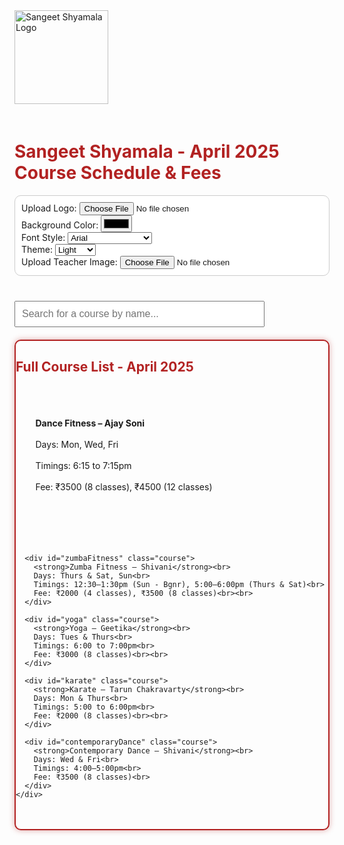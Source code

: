 <!DOCTYPE html>
<html lang="en">
<head>
  <meta charset="UTF-8" />
  <meta name="viewport" content="width=device-width, initial-scale=1.0" />
  <title>Sangeet Shyamala - April 2025 Classes</title>
  <style>
    :root {
      --font-family: Arial;
      --bg-color: #f8f9fa;
      --text-color: #333;
      --highlight-color: #b22222;
    }

    body {
      font-family: var(--font-family), sans-serif;
      background-color: var(--bg-color);
      margin: 0;
      padding: 20px;
      color: var(--text-color);
    }

    h1, h2 {
      color: var(--highlight-color);
    }

    table {
      width: 100%;
      border-collapse: collapse;
      margin-bottom: 40px;
      overflow-x: auto;
      display: block;
    }

    th, td {
      border: 1px solid #ccc;
      padding: 10px;
      text-align: left;
    }

    th {
      background-color: #f2f2f2;
    }

    section {
      margin-bottom: 50px;
    }

    #searchBox {
      padding: 10px;
      width: 100%;
      max-width: 400px;
      margin: 20px 0;
      font-size: 16px;
    }

    .course-table {
      display: none;
    }

    .visible {
      display: block;
      border: 2px solid var(--highlight-color);
      box-shadow: 0 0 10px rgba(178, 34, 34, 0.4);
      border-radius: 10px;
    }

    #logo {
      width: 150px;
      height: auto;
      margin-bottom: 20px;
    }

    .teacher-image {
      width: 100px;
      height: auto;
      border-radius: 10px;
      margin-top: 10px;
    }

    #settings {
      margin-bottom: 20px;
      padding: 10px;
      border: 1px solid #ccc;
      border-radius: 10px;
      background-color: #fff;
    }

    #settings label {
      margin-right: 10px;
    }

    @media (max-width: 768px) {
      table, th, td {
        font-size: 14px;
      }

      #searchBox, #bgColorPicker, #fontPicker, #themeSelector {
        font-size: 14px;
        width: 100%;
      }

      h1 {
        font-size: 22px;
      }

      h2 {
        font-size: 18px;
      }

      #logo {
        width: 120px;
      }
    }

    @media (max-width: 480px) {
      body {
        padding: 10px;
      }

      #searchBox, #bgColorPicker, #fontPicker, #themeSelector {
        width: 100%;
        font-size: 12px;
      }

      h1 {
        font-size: 20px;
      }

      h2 {
        font-size: 16px;
      }
    }

    .highlighted {
      background-color: #ffeb3b; /* Yellow highlight */
    }

  </style>
</head>
<body>
  <img id="logo" src="" alt="Sangeet Shyamala Logo" onerror="this.style.display='none'" />
  <h1>Sangeet Shyamala - April 2025 Course Schedule & Fees</h1>

  <div id="settings">
    <label>Upload Logo: <input type="file" accept="image/*" onchange="uploadLogo(event)" /></label><br>
    <label>Background Color: <input type="color" id="bgColorPicker" onchange="changeBackgroundColor()" /></label><br>
    <label>Font Style:
      <select id="fontPicker" onchange="changeFontFamily()">
        <option value="Arial">Arial</option>
        <option value="Verdana">Verdana</option>
        <option value="Georgia">Georgia</option>
        <option value="Times New Roman">Times New Roman</option>
        <option value="Courier New">Courier New</option>
      </select>
    </label><br>
    <label>Theme:
      <select id="themeSelector" onchange="changeTheme()">
        <option value="light">Light</option>
        <option value="dark">Dark</option>
        <option value="classic">Classic</option>
      </select>
    </label><br>
    <label>Upload Teacher Image: <input type="file" accept="image/*" onchange="uploadTeacherImage(event)" /></label><br>
    <div id="teacherImagePreview"></div>
  </div>

  <input type="text" id="searchBox" placeholder="Search for a course by name..." onkeyup="searchCourses()" />

  <section class="course-table visible">
    <h2>Full Course List - April 2025</h2>
    <div style="white-space: pre-wrap; font-size: 14px">
      <div id="danceFitness" class="course">
        <strong>Dance Fitness – Ajay Soni</strong><br>
        Days: Mon, Wed, Fri<br>
        Timings: 6:15 to 7:15pm<br>
        Fee: ₹3500 (8 classes), ₹4500 (12 classes)<br><br>
      </div>

      <div id="zumbaFitness" class="course">
        <strong>Zumba Fitness – Shivani</strong><br>
        Days: Thurs & Sat, Sun<br>
        Timings: 12:30–1:30pm (Sun - Bgnr), 5:00–6:00pm (Thurs & Sat)<br>
        Fee: ₹2000 (4 classes), ₹3500 (8 classes)<br><br>
      </div>

      <div id="yoga" class="course">
        <strong>Yoga – Geetika</strong><br>
        Days: Tues & Thurs<br>
        Timings: 6:00 to 7:00pm<br>
        Fee: ₹3000 (8 classes)<br><br>
      </div>

      <div id="karate" class="course">
        <strong>Karate – Tarun Chakravarty</strong><br>
        Days: Mon & Thurs<br>
        Timings: 5:00 to 6:00pm<br>
        Fee: ₹2000 (8 classes)<br><br>
      </div>

      <div id="contemporaryDance" class="course">
        <strong>Contemporary Dance – Shivani</strong><br>
        Days: Wed & Fri<br>
        Timings: 4:00–5:00pm<br>
        Fee: ₹3500 (8 classes)<br>
      </div>
    </div>
  </section>

  <script>
    function searchCourses() {
      const input = document.getElementById("searchBox").value.toLowerCase();
      const sections = document.querySelectorAll(".course");
      let found = false;

      sections.forEach(section => {
        const text = section.innerText.toLowerCase();
        if (text.includes(input) && input !== "") {
          section.classList.add("visible");
          found = true;
        } else {
          section.classList.remove("visible");
        }
      });

      if (!found && input !== "") {
        alert("No matching course found. Try a different keyword.");
      } else if (input === "") {
        sections.forEach(section => section.classList.remove("visible"));
      }
    }

    function uploadLogo(event) {
      const file = event.target.files[0];
      if (file) {
        const reader = new FileReader();
        reader.onload = function(e) {
          document.getElementById("logo").src = e.target.result;
        }
        reader.readAsDataURL(file);
      }
    }

    function uploadTeacherImage(event) {
      const file = event.target.files[0];
      if (file) {
        const reader = new FileReader();
        reader.onload = function(e) {
          const img = document.createElement("img");
          img.src = e.target.result;
          img.className = "teacher-image";
          document.getElementById("teacherImagePreview").innerHTML = "";
          document.getElementById("teacherImagePreview").appendChild(img);
        }
        reader.readAsDataURL(file);
      }
    }

    function changeBackgroundColor() {
      const color = document.getElementById("bgColorPicker").value;
      document.body.style.setProperty("--bg-color", color);
    }

    function changeFontFamily() {
      const font = document.getElementById("fontPicker").value;
      document.body.style.setProperty("--font-family", font);
    }

    function changeTheme() {
      const theme = document.getElementById("themeSelector").value;
      if (theme === "light") {
        document.body.style.setProperty("--bg-color", "#f8f9fa");
        document.body.style.setProperty("--text-color", "#333");
        document.body.style.setProperty("--highlight-color", "#b22222");
      } else if (theme === "dark") {
        document.body.style.setProperty("--bg-color", "#1e1e1e");
        document.body.style.setProperty("--text-color", "#f0f0f0");
        document.body.style.setProperty("--highlight-color", "#ff6347");
      } else if (theme === "classic") {
        document.body.style.setProperty("--bg-color", "#fff8dc");
        document.body.style.setProperty("--text-color", "#000080");
        document.body.style.setProperty("--highlight-color", "#8b0000");
      }
    }

    // Function to highlight a row when clicked
    document.querySelectorAll('.course').forEach(item => {
      item.addEventListener('click', function() {
        document.querySelectorAll('.course').forEach(course => {
          course.classList.remove('highlighted');
        });
        item.classList.add('highlighted');
      });
    });
  </script>
</body>
</html>
